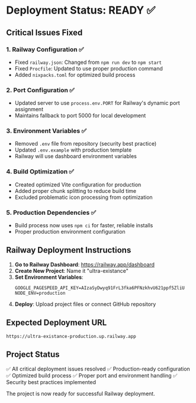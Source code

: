 # Deployment Status: READY ✅

## Critical Issues Fixed

### 1. Railway Configuration ✅
- Fixed `railway.json`: Changed from `npm run dev` to `npm start`
- Fixed `Procfile`: Updated to use proper production command
- Added `nixpacks.toml` for optimized build process

### 2. Port Configuration ✅
- Updated server to use `process.env.PORT` for Railway's dynamic port assignment
- Maintains fallback to port 5000 for local development

### 3. Environment Variables ✅
- Removed `.env` file from repository (security best practice)
- Updated `.env.example` with production template
- Railway will use dashboard environment variables

### 4. Build Optimization ✅
- Created optimized Vite configuration for production
- Added proper chunk splitting to reduce build time
- Excluded problematic icon processing from optimization

### 5. Production Dependencies ✅
- Build process now uses `npm ci` for faster, reliable installs
- Proper production environment configuration

## Railway Deployment Instructions

1. **Go to Railway Dashboard**: https://railway.app/dashboard
2. **Create New Project**: Name it "ultra-existance"
3. **Set Environment Variables**:
   ```
   GOOGLE_PAGESPEED_API_KEY=AIzaSyDwyq91FrL3fka6PFNzkhvU621ppf5ZliU
   NODE_ENV=production
   ```
4. **Deploy**: Upload project files or connect GitHub repository

## Expected Deployment URL
`https://ultra-existance-production.up.railway.app`

## Project Status
✅ All critical deployment issues resolved
✅ Production-ready configuration
✅ Optimized build process
✅ Proper port and environment handling
✅ Security best practices implemented

The project is now ready for successful Railway deployment.